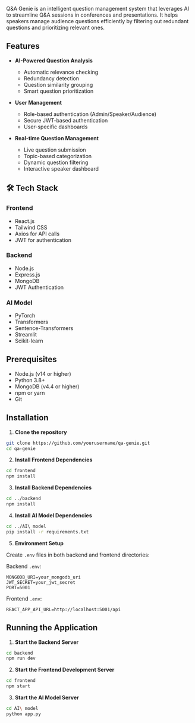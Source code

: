 Q&A Genie is an intelligent question management system that leverages AI to streamline Q&A sessions in conferences and presentations. It helps speakers manage audience questions efficiently by filtering out redundant questions and prioritizing relevant ones.

## Features

- **AI-Powered Question Analysis**
  - Automatic relevance checking
  - Redundancy detection
  - Question similarity grouping
  - Smart question prioritization

- **User Management**
  - Role-based authentication (Admin/Speaker/Audience)
  - Secure JWT-based authentication
  - User-specific dashboards

- **Real-time Question Management**
  - Live question submission
  - Topic-based categorization
  - Dynamic question filtering
  - Interactive speaker dashboard

## 🛠️ Tech Stack

### Frontend
- React.js
- Tailwind CSS
- Axios for API calls
- JWT for authentication

### Backend
- Node.js
- Express.js
- MongoDB
- JWT Authentication

### AI Model
- PyTorch
- Transformers
- Sentence-Transformers
- Streamlit
- Scikit-learn

## Prerequisites

- Node.js (v14 or higher)
- Python 3.8+
- MongoDB (v4.4 or higher)
- npm or yarn
- Git

## Installation

1. **Clone the repository**
```bash
git clone https://github.com/yourusername/qa-genie.git
cd qa-genie
```

2. **Install Frontend Dependencies**
```bash
cd frontend
npm install
```

3. **Install Backend Dependencies**
```bash
cd ../backend
npm install
```

4. **Install AI Model Dependencies**
```bash
cd ../AI\ model
pip install -r requirements.txt
```

5. **Environment Setup**

Create `.env` files in both backend and frontend directories:

Backend `.env`:
```env
MONGODB_URI=your_mongodb_uri
JWT_SECRET=your_jwt_secret
PORT=5001
```

Frontend `.env`:
```env
REACT_APP_API_URL=http://localhost:5001/api
```

## Running the Application

1. **Start the Backend Server**
```bash
cd backend
npm run dev
```

2. **Start the Frontend Development Server**
```bash
cd frontend
npm start
```

3. **Start the AI Model Server**
```bash
cd AI\ model
python app.py
```





